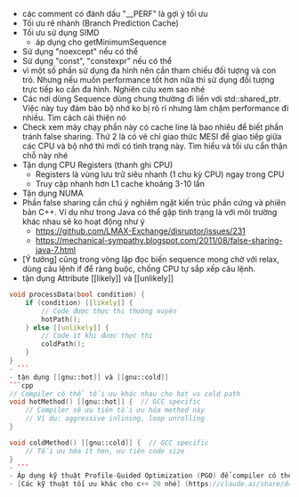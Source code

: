 - các comment có đánh dấu "__PERF" là gợi ý tối ưu
- Tối ưu rẽ nhánh (Branch Prediction Cache)
- Tối ưu sử dụng SIMD
    + áp dụng cho getMinimumSequence
- Sử dụng "noexcept" nếu có thể
- Sử dụng "const", "constexpr" nếu có thể
- vì một số phần sử dụng đa hình nên cần tham chiếu đối tượng và con trỏ. Nhưng nếu muốn performance tốt hơn nữa thì sử dụng đối tượng trực tiếp ko cần đa hình. Nghiên cứu xem sao nhé
- Các nơi dùng Sequence dùng chung thường đi liền với std::shared_ptr<Sequence>. Việc này tuy đảm bảo bộ nhớ ko bị rò rỉ nhưng làm chậm performance đi nhiều. Tìm cách cải thiện nó
- Check xem máy chạy phần này có cache line là bao nhiêu để biết phần tránh false sharing. Thứ 2 là có vẻ chỉ giao thức MESI để giao tiếp giữa các CPU và bộ nhớ thì mới có tình trạng này. Tìm hiểu và tối ưu cẩn thận chỗ này nhé
- Tận dụng CPU Registers (thanh ghi CPU)
    - Registers là vùng lưu trữ siêu nhanh (1 chu kỳ CPU) ngay trong CPU
    - Truy cập nhanh hơn L1 cache khoảng 3-10 lần
- Tận dụng NUMA
- Phần false sharing cần chú ý nghiêm ngặt kiến trúc phần cứng và phiên bản C++. Ví dụ như trong Java có thể gặp tình trạng là với môi trường khác nhau sẽ ko hoạt động như ý
    + https://github.com/LMAX-Exchange/disruptor/issues/231
    + https://mechanical-sympathy.blogspot.com/2011/08/false-sharing-java-7.html
- [Ý tưởng] cũng trong vòng lặp đọc biến sequence mong chờ với relax, dùng câu lệnh if để ràng buộc, chống CPU tự sắp xếp câu lệnh.
- tận dụng Attribute [[likely]] và [[unlikely]]
```cpp
void processData(bool condition) {
    if (condition) [[likely]] {
        // Code được thực thi thường xuyên
        hotPath();
    } else [[unlikely]] {
        // Code ít khi được thực thi
        coldPath();
    }
}
- ```
- tận dụng [[gnu::hot]] và [[gnu::cold]]
```cpp
// Compiler có thể tối ưu khác nhau cho hot vs cold path
void hotMethod() [[gnu::hot]] {  // GCC specific
    // Compiler sẽ ưu tiên tối ưu hóa method này
    // Ví dụ: aggressive inlining, loop unrolling
}

void coldMethod() [[gnu::cold]] {  // GCC specific  
    // Tối ưu hóa ít hơn, ưu tiên code size
}
- ```
- Áp dụng kỹ thuật Profile-Guided Optimization (PGO) để compiler có thể tối ưu theo môi trường production thực tế nhé
- [Các kỹ thuật tối ưu khác cho c++ 20 nhé] (https://claude.ai/share/d4e61284-04a2-4744-a1bc-62c29fda21da)
